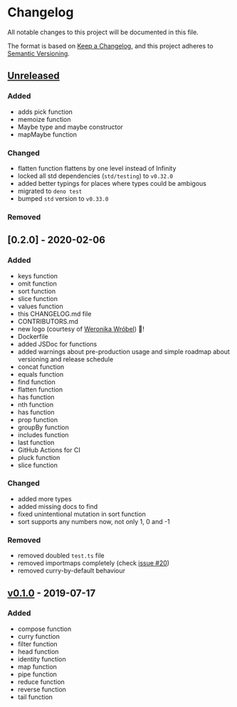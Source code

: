 # Changelog
All notable changes to this project will be documented in this file.

The format is based on [Keep a Changelog](https://keepachangelog.com/en/1.0.0/),
and this project adheres to [Semantic Versioning](https://semver.org/spec/v2.0.0.html).

## [Unreleased]
### Added
- adds pick function
- memoize function
- Maybe type and maybe constructor
- mapMaybe function

### Changed
- flatten function flattens by one level instead of Infinity
- locked all std dependencies (`std/testing`) to `v0.32.0`
- added better typings for places where types could be ambigous
- migrated to `deno test`
- bumped `std` version to `v0.33.0`

### Removed

## [0.2.0] - 2020-02-06
### Added
- keys function
- omit function
- sort function
- slice function
- values function
- this CHANGELOG.md file
- CONTRIBUTORS.md
- new logo (courtesy of [Weronika Wróbel](https://www.behance.net/weronikawrobel)) 🎉!
- Dockerfile
- added JSDoc for functions
- added warnings about pre-production usage and simple roadmap about versioning and release schedule
- concat function
- equals function
- find function
- flatten function
- has function
- nth function
- has function
- prop function
- groupBy function
- includes function
- last function
- GitHub Actions for CI
- pluck function
- slice function

### Changed
- added more types
- added missing docs to find
- fixed unintentional mutation in sort function
- sort supports any numbers now, not only 1, 0 and -1

### Removed
- removed doubled `test.ts` file
- removed importmaps completely (check [issue #20](https://github.com/galkowskit/denofun/issues/20))
- removed curry-by-default behaviour

## [v0.1.0] - 2019-07-17
### Added
- compose function
- curry function
- filter function
- head function
- identity function
- map function
- pipe function
- reduce function
- reverse function
- tail function

[Unreleased]: https://github.com/galkowskit/denofun/compare/v0.2.0...HEAD
[v0.2.0]: https://github.com/galkowskit/denofun/compare/v0.1.0...v0.2.0
[v0.1.0]: https://github.com/galkowskit/denofun/releases/tag/v0.1.0